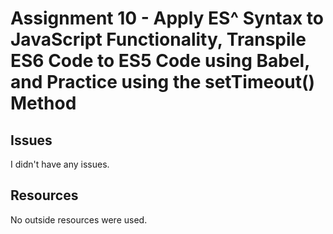 # Assignment 10 - Apply ES^ Syntax to JavaScript Functionality, Transpile ES6 Code to ES5 Code using Babel, and Practice using the setTimeout() Method

## Issues
I didn't have any issues.

## Resources
No outside resources were used.